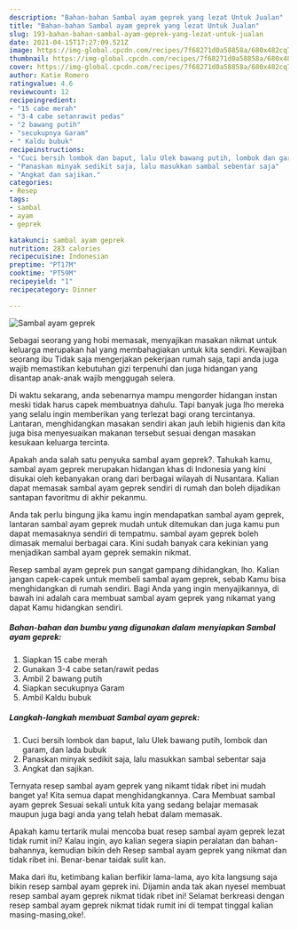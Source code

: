 ```yaml
---
description: "Bahan-bahan Sambal ayam geprek yang lezat Untuk Jualan"
title: "Bahan-bahan Sambal ayam geprek yang lezat Untuk Jualan"
slug: 193-bahan-bahan-sambal-ayam-geprek-yang-lezat-untuk-jualan
date: 2021-04-15T17:27:09.521Z
image: https://img-global.cpcdn.com/recipes/7f68271d0a58858a/680x482cq70/sambal-ayam-geprek-foto-resep-utama.jpg
thumbnail: https://img-global.cpcdn.com/recipes/7f68271d0a58858a/680x482cq70/sambal-ayam-geprek-foto-resep-utama.jpg
cover: https://img-global.cpcdn.com/recipes/7f68271d0a58858a/680x482cq70/sambal-ayam-geprek-foto-resep-utama.jpg
author: Katie Romero
ratingvalue: 4.6
reviewcount: 12
recipeingredient:
- "15 cabe merah"
- "3-4 cabe setanrawit pedas"
- "2 bawang putih"
- "secukupnya Garam"
- " Kaldu bubuk"
recipeinstructions:
- "Cuci bersih lombok dan baput, lalu Ulek bawang putih, lombok dan garam, dan lada bubuk"
- "Panaskan minyak sedikit saja, lalu masukkan sambal sebentar saja"
- "Angkat dan sajikan."
categories:
- Resep
tags:
- sambal
- ayam
- geprek

katakunci: sambal ayam geprek 
nutrition: 283 calories
recipecuisine: Indonesian
preptime: "PT17M"
cooktime: "PT59M"
recipeyield: "1"
recipecategory: Dinner

---
```



![Sambal ayam geprek](https://img-global.cpcdn.com/recipes/7f68271d0a58858a/680x482cq70/sambal-ayam-geprek-foto-resep-utama.jpg)

Sebagai seorang yang hobi memasak, menyajikan masakan nikmat untuk keluarga merupakan hal yang membahagiakan untuk kita sendiri. Kewajiban seorang ibu Tidak saja mengerjakan pekerjaan rumah saja, tapi anda juga wajib memastikan kebutuhan gizi terpenuhi dan juga hidangan yang disantap anak-anak wajib menggugah selera.

Di waktu  sekarang, anda sebenarnya mampu mengorder hidangan instan meski tidak harus capek membuatnya dahulu. Tapi banyak juga lho mereka yang selalu ingin memberikan yang terlezat bagi orang tercintanya. Lantaran, menghidangkan masakan sendiri akan jauh lebih higienis dan kita juga bisa menyesuaikan makanan tersebut sesuai dengan masakan kesukaan keluarga tercinta. 



Apakah anda salah satu penyuka sambal ayam geprek?. Tahukah kamu, sambal ayam geprek merupakan hidangan khas di Indonesia yang kini disukai oleh kebanyakan orang dari berbagai wilayah di Nusantara. Kalian dapat memasak sambal ayam geprek sendiri di rumah dan boleh dijadikan santapan favoritmu di akhir pekanmu.

Anda tak perlu bingung jika kamu ingin mendapatkan sambal ayam geprek, lantaran sambal ayam geprek mudah untuk ditemukan dan juga kamu pun dapat memasaknya sendiri di tempatmu. sambal ayam geprek boleh dimasak memalui berbagai cara. Kini sudah banyak cara kekinian yang menjadikan sambal ayam geprek semakin nikmat.

Resep sambal ayam geprek pun sangat gampang dihidangkan, lho. Kalian jangan capek-capek untuk membeli sambal ayam geprek, sebab Kamu bisa menghidangkan di rumah sendiri. Bagi Anda yang ingin menyajikannya, di bawah ini adalah cara membuat sambal ayam geprek yang nikamat yang dapat Kamu hidangkan sendiri.

<!--inarticleads1-->

##### Bahan-bahan dan bumbu yang digunakan dalam menyiapkan Sambal ayam geprek:

1. Siapkan 15 cabe merah
1. Gunakan 3-4 cabe setan/rawit pedas
1. Ambil 2 bawang putih
1. Siapkan secukupnya Garam
1. Ambil  Kaldu bubuk




<!--inarticleads2-->

##### Langkah-langkah membuat Sambal ayam geprek:

1. Cuci bersih lombok dan baput, lalu Ulek bawang putih, lombok dan garam, dan lada bubuk
1. Panaskan minyak sedikit saja, lalu masukkan sambal sebentar saja
1. Angkat dan sajikan.




Ternyata resep sambal ayam geprek yang nikamt tidak ribet ini mudah banget ya! Kita semua dapat menghidangkannya. Cara Membuat sambal ayam geprek Sesuai sekali untuk kita yang sedang belajar memasak maupun juga bagi anda yang telah hebat dalam memasak.

Apakah kamu tertarik mulai mencoba buat resep sambal ayam geprek lezat tidak rumit ini? Kalau ingin, ayo kalian segera siapin peralatan dan bahan-bahannya, kemudian bikin deh Resep sambal ayam geprek yang nikmat dan tidak ribet ini. Benar-benar taidak sulit kan. 

Maka dari itu, ketimbang kalian berfikir lama-lama, ayo kita langsung saja bikin resep sambal ayam geprek ini. Dijamin anda tak akan nyesel membuat resep sambal ayam geprek nikmat tidak ribet ini! Selamat berkreasi dengan resep sambal ayam geprek nikmat tidak rumit ini di tempat tinggal kalian masing-masing,oke!.

